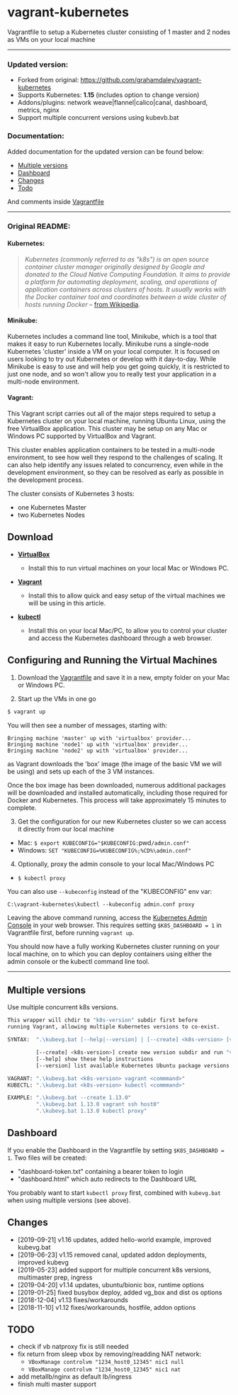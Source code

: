 # vagrant-kubernetes

Vagrantfile to setup a Kubernetes cluster consisting of 1 master and 2 nodes as VMs on your local machine

---

### Updated version:

- Forked from original: https://github.com/grahamdaley/vagrant-kubernetes
- Supports Kubernetes: **1.15** (includes option to change version)
- Addons/plugins: network weave|flannel|calico|canal, dashboard, metrics, nginx
- Support multiple concurrent versions using kubevb.bat

### Documentation:

Added documentation for the updated version can be found below:

- [Multiple versions](#Multiple-versions)
- [Dashboard](#Dashboard)
- [Changes](#Changes)
- [Todo](#Todo)

And comments inside [Vagrantfile](Vagrantfile)

---

### Original README:

#### Kubernetes:

> _Kubernetes (commonly referred to as "k8s") is an open source container cluster manager originally designed by Google and
> donated to the Cloud Native Computing Foundation. It aims to provide a platform for automating deployment, scaling, and
> operations of application containers across clusters of hosts. It usually works with the Docker container tool and
> coordinates between a wide cluster of hosts running Docker_ – [from Wikipedia](https://en.wikipedia.org/wiki/Kubernetes).

#### Minikube:

Kubernetes includes a command line tool, Minikube, which is a tool that makes it easy to run Kubernetes locally. Minikube runs a single-node Kubernetes 'cluster' inside a VM on your local computer. It is focused on users looking to try out Kubernetes or develop with it day-to-day. While Minikube is easy to use and will help you get going quickly, it is restricted to just one node, and so won't allow you to really test your application in a multi-node environment.

#### Vagrant:

This Vagrant script carries out all of the major steps required to setup a Kubernetes cluster on your local machine, running Ubuntu Linux, using the free VirtualBox application. This cluster may be setup on any Mac or Windows PC supported by VirtualBox and Vagrant.

This cluster enables application containers to be tested in a multi-node environment, to see how well they respond to the challenges of scaling. It can also help identify any issues related to concurrency, even while in the development environment, so they can be resolved as early as possible in the development process.

The cluster consists of Kubernetes 3 hosts:

- one Kubernetes Master
- two Kubernetes Nodes

## Download

* __[VirtualBox](https://www.virtualbox.org/)__ 
  - Install this to run virtual machines on your local Mac or Windows PC.

* __[Vagrant](https://www.vagrantup.com/)__ 
  - Install this to allow quick and easy setup of the virtual machines we will be using in this article.

* __[kubectl](https://kubernetes.io/docs/user-guide/prereqs/)__ 
  - Install this on your local Mac/PC, to allow you to control your cluster and access the Kubernetes dashboard through a web browser.

## Configuring and Running the Virtual Machines

1. Download the [Vagrantfile](https://raw.githubusercontent.com/mkorthof/vagrant-kubernetes/master/Vagrantfile) and save it in a new, empty folder on your Mac or Windows PC.

2. Start up the VMs in one go
  ```sh
  $ vagrant up
  ```

  You will then see a number of messages, starting with:

  ```
  Bringing machine 'master' up with 'virtualbox' provider... 
  Bringing machine 'node1' up with 'virtualbox' provider... 
  Bringing machine 'node2' up with 'virtualbox' provider...
  ```

  as Vagrant downloads the 'box' image (the image of the basic VM we will be using) and sets up each of the 3 VM instances. 

  Once the box image has been downloaded, numerous additional packages will be downloaded and installed automatically, including those required for Docker and Kubernetes. This process will take approximately 15 minutes to complete.

3. Get the configuration for our new Kubernetes cluster so we can access it directly from our local machine
  * Mac: `$ export KUBECONFIG="$KUBECONFIG:`pwd`/admin.conf"`
  * Windows: `SET "KUBECONFIG=%KUBECONFIG%;%CD%\admin.conf"`

4. Optionally, proxy the admin console to your local Mac/Windows PC
  * `$ kubectl proxy`

You can also use `--kubeconfig` instead of the "KUBECONFIG" env var:
```
C:\vagrant-kubernetes\kubectl --kubeconfig admin.conf proxy
```

Leaving the above command running, access the [Kubernetes Admin Console](http://localhost:8001/ui) in your web browser. This requires setting `$K8S_DASHBOARD = 1` in Vagrantfile first, before running `vagrant up`.

You should now have a fully working Kubernetes cluster running on your local machine, on to which you can deploy containers using either the admin console or the kubectl command line tool.

---

## Multiple versions

Use multiple concurrent k8s versions.

``` bash
This wrapper will chdir to "k8s-version" subdir first before
running Vagrant, allowing multiple Kubernetes versions to co-exist.

SYNTAX:  ".\kubevg.bat [--help|--version] | [--create] <k8s-version> [vagrant|kubectl <command>]"

         [--create] <k8s-version>] create new version subdir and run "vagrant up"
         [--help] show these help instructions
         [--version] list available Kubernetes Ubuntu package versions

VAGRANT: ".\kubevg.bat <k8s-version> vagrant <commmand>"
KUBECTL: ".\kubevg.bat <k8s-version> kubectl <commmand>"

EXAMPLE: ".\kubevg.bat --create 1.13.0"
         ".\kubevg.bat 1.13.0 vagrant ssh host0"
         ".\kubevg.bat 1.13.0 kubectl proxy"
```

## Dashboard

If you enable the Dashboard in the Vagrantfile by setting `$K8S_DASHBOARD = 1`.
Two files will be created:

- "dashboard-token.txt" containing a bearer token to login
- "dashboard.html" which auto redirects to the Dashboard URL

You probably want to start `kubectl proxy` first, combined with `kubevg.bat` when using multiple versions (see above).

## Changes

- [2019-09-21] v1.16 updates, added hello-world example, improved kubevg.bat
- [2019-06-23] v1.15 removed canal, updated addon deployments, improved kubevg
- [2019-05-23] added support for multiple concurrent k8s versions, multimaster prep, ingress
- [2019-04-20] v1.14 updates, ubuntu/bionic box, runtime options
- [2019-01-25] fixed busybox deploy, added vg_box and dist os options
- [2018-12-04] v1.13 fixes/workarounds
- [2018-11-10] v1.12 fixes/workarounds, hostfile, addon options

## TODO

- check if vb natproxy fix is still needed
- fix return from sleep vbox by removing/readding NAT network:
  - `VBoxManage controlvm "1234_host0_12345" nic1 null`
  - `VBoxManage controlvm "1234_host0_12345" nic1 nat`
- add metallb/nginx as default lb/ingress
- finish multi master support
